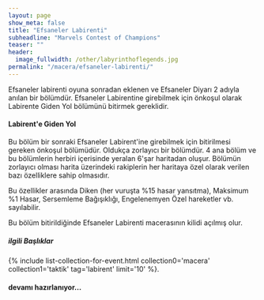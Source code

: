 ```yaml
---
layout: page
show_meta: false
title: "Efsaneler Labirenti"
subheadline: "Marvels Contest of Champions"
teaser: ""
header:
  image_fullwidth: /other/labyrinthoflegends.jpg
permalink: "/macera/efsaneler-labirenti/"
---
```

Efsaneler labirenti oyuna sonradan eklenen ve Efsaneler Diyarı 2 adıyla anılan bir bölümdür. 
Efsaneler Labirentine girebilmek için önkoşul olarak Labirente Giden Yol bölümünü bitirmek gereklidir.

#### Labirent'e Giden Yol

Bu bölüm bir sonraki Efsaneler Labirent'ine girebilmek için bitirilmesi gereken önkoşul bölümüdür.
Oldukça zorlayıcı bir bölümdür. 4 ana bölüm ve bu bölümlerin herbiri içerisinde yeralan 6'şar haritadan oluşur.
Bölümün zorlayıcı olması harita üzerindeki rakiplerin her haritaya özel olarak verilen bazı özelliklere sahip olmasıdır.

Bu özellikler arasında Diken (her vuruşta %15 hasar yansıtma), Maksimum %1 Hasar, Sersemleme Bağışıklığı, Engelenemyen Özel hareketler vb. sayılabilir.

Bu bölüm bitirildiğinde Efsaneler Labirenti macerasının kilidi açılmış olur.

##### ilgili Başlıklar  
{% include list-collection-for-event.html collection0='macera' collection1='taktik' tag='labirent' limit='10' %}. 



#### devamı hazırlanıyor...
